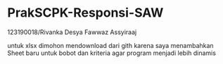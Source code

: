 # PrakSCPK-Responsi-SAW
123190018/Rivanka Desya Fawwaz Assyiraaj

untuk xlsx dimohon mendownload dari gith karena saya menambahkan Sheet baru untuk bobot dan kriteria agar program menjadi lebih dinamis
